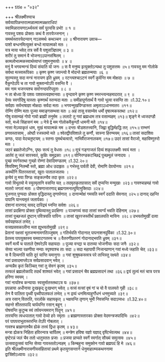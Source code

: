 +++
title = "०३२"

+++
श्रीलक्ष्मीरुवाच  
सर्वव्यापिन्नन्तरात्मन्नात्मात्मन्नक्षराधिप!  
स्वामिन्नारायणाऽर्थ्यस्त्वं सर्वं पूरयसि प्रभो! ॥ १ ॥  
गावस्तु पशवः प्रोक्ताः कथं वै तारयेज्जनान् ।  
समर्थस्तारयेदन्यान् नाऽसमर्थः कथञ्चन ॥२ ॥
श्रीनारायण उवाच—  
पाशो बन्धनमित्युक्तं बन्धो मायात्मको मतः ।  
यत्र माया भवेत् तत्र सर्वे वै पशुसञ्ज्ञितम् ॥ ३ ॥  
शरीरं तु समानं वै भोजनाऽऽपानसंश्रितम् ।  
कामलोभात्मकस्वार्थव्याप्तं पशुमनुष्ययोः ॥ ४ ॥  
मनुं वै भगवन्मन्त्रं दिव्यं संयाति यो जनः ॥
स वै मनुष्य इत्युक्तोऽन्यथा तु पशुसत्तमः ॥५॥
गावस्तु मम गोलोके सर्वथा मत्स्वरूपिकाः ॥
कृष्ण कृष्ण जपन्त्यो वै मोदन्ते ब्रह्मतन्मयाः ॥६ ॥  
सुरम्यस्तु सदा मन्त्रं नारायण इति ध्रुवम् ॥
रटन्त्यश्चाऽटनं स्वर्गे कुर्वन्ति मम मोक्षदाः ॥ ७ ॥  
वैकुण्ठेऽपि च ता गावो मुक्तान्योऽपि वसन्ति वै ।  
मम नाम भजन्त्यश्च सर्वानन्दपरिप्लुताः ॥ ८ ॥  
न ता बोध्या हि पशवः पशवस्त्वज्ञमानवाः ॥
वृन्दावने कृष्ण कृष्ण स्मरन्त्यन्वहमादरात् ॥ ९ ॥  
देव्यः स्वर्गादिषु यास्ताः कृष्णार्थं स्तन्यदा मताः ॥
समीहापूर्णतार्थं वै गावो भूत्वा वसन्ति ताः ॥1.32.१०॥  
सर्वज्ञाः सर्वभाषाज्ञा मोक्षदाः सर्वदा मताः ॥
भगवन्मुखपिण्डास्ता अमृताऽऽधानमातरः ॥११॥  
रोम्णि रोम्णि मताः पूज्या ममाङ्गसम्भवा यतः ॥
अहं तासु वसाम्येव धर्मो वृषात्मकस्तथा ॥१२॥  
गोषु वसाम्यहं गोपो गावो ब्राह्मी तनुर्मम ॥
ललाटे तु गवां ब्रह्मधाम तत्र वसाम्यहम् ॥१३॥
शृङ्गे मे ध्वजदण्डौ स्तो, मध्ये सिंहासनं मम ॥
नेत्रे द्वे मम गोलोकवैकुण्ठौ धामनी मते ॥१४॥  
नासा मेऽव्याकृतं धाम, मुखं मायात्मकं मम ॥
दन्ताः षोडशतत्त्वानि, जिह्वा बुद्धिर्महद्धि तत् ॥१५॥
राम्भणं प्रणवस्तासाम् , ओष्ठौ रजस्तमो मते ॥
श्वेतद्वीपविशाले तु कर्णौ, सास्ना हिरण्मयम् ॥१६॥
तासां सदाशिवः कण्ठः, पादा वेदचतुष्टयम् ॥
स्तनाः पुमर्थचत्वारो, नाभिर्वैराजनालकम् ॥१७॥
उदरं तासां वैराजो, महाविष्णुरुरो मतः ।  
जठरं ब्रह्मतेजोऽग्निः, पृष्ठः सत्यं तु वेधसः ॥१८॥
मूत्रं गङ्गाजलं दिव्यं शकृल्लक्ष्मीः स्वयं मता ।  
आर्तवं तु जलं सारस्वतं, कुक्षिः समुद्रकाः ॥१९॥
योनिरण्डकटच्छिद्रं पुच्छमूलं जनादयः ।  
पुच्छं स्वर्गस्तथा गुच्छो रोम्णां देवादिमण्डलम् ॥1.32.२०॥  
शिवविष्णू नितम्बौ स्तो, ब्रह्मा ओध उदाहृतः ॥
गर्भस्तु पार्वती देवी, रोमाणि देवयोनयः ॥२१॥  
अस्थीनि पितरस्तासां, खुराः पातालजातयः ।  
इत्येवं तु मया पिण्डः सङ्कल्प्यैव तदा कृतः ॥२२॥  
गावो विभूतयो मे स्युरमृतानि वसन्ति यत् ॥
तदमृतकृतग्रासात् सर्वे तृप्यन्ति मन्मुखाः ॥२३॥
गावश्चाहमहं गावो मातरो जगतां मताः ॥
पोषणात्तारणाद् ब्रह्मगामनात्पुष्टिमुक्तिदाः ॥२४॥  
पूजनात् पुण्यदाः प्रोक्ता वृद्धिदास्तु तृणार्पणात् ॥
दानान्मोक्षं गमयति स्वर्गं ददाति सेवनात् ॥२५॥
दानाद् दहन्ति पापानि यान्त्यमृतं जलार्पकाः ।  
दंशानां वारणाद् यावद् दारिद्र्यं घ्नन्ति सर्वशः ॥२६॥  
तासां प्रदक्षिणा प्रोक्ता पृथिव्यास्तु प्रदक्षिणा ॥
पञ्चगव्यं सदा तासां स्वर्ग्यं भवति देहिनाम् ॥२७॥  
तासां पुच्छजलं दुष्टान् पवित्रयति पापिनः ॥
तासां खुररजस्तीर्थं प्रक्षालयति मायिनः ॥२८॥
उभयतोमुखीं दत्वा सर्वयज्ञफलं लभेत् ।  
वत्सप्रसवकालीना मता ह्युभयतोमुखी ॥२९॥  
प्रेतानां रक्षसां भूतजन्मनामगतिञ्जुषाम् ॥
गतिर्भवति गोदानात् पापनाशनपूर्विका ॥1.32.३०॥  
प्रेतस्य पापयुक्तस्य यमवाटगतस्य च ॥
वैतरणीप्रतरणं गोदानाद्भवति ध्रुवम् ॥३१॥  
स्वर्गे मर्त्ये च पाताले ऐश्वरेऽपि सहायदाः ॥
पूज्या वन्द्या च दातव्या भोजनीयाः सदा जनैः ॥३२॥  
सेव्या भाल्या रक्षणीया नम्याः स्पृश्याश्च ताः सदा ॥
सदा महापापी निजान्प्राणान् गवां मध्ये जहाति चेत् ॥३३॥
स वै दिव्यगतिं याति दूरं यान्ति यमानुगाः ॥
गवां शुश्रुषकस्त्वत्र परे ताभिस्तु रक्ष्यते ॥३४॥  
गवां प्रसादमाप्तोऽत्र सर्वप्रसादवान् भवेत् ।  
अन्यन्नैव कृतं किञ्चित् गवां तु सेवनं कृतम् ॥३५॥  
तत्फलं ब्रह्मलोकादि तदर्थं शाश्वतं भवेत् ॥
गवां प्रसादनं चैव ब्रह्मप्रसादनं तथा ॥३६॥
द्वयं तुल्यं मतं चात्र परत्र हरिणा स्वयम् ।  
गवां नार्याश्च कन्यायाः स्वसुर्मातस्तथाऽत्र यः ॥३७॥  
प्रपन्नाया अधीनाया दुःखकृद् दुःखभाग् भवेत् ॥
वत्सं वत्सां वृषं गां च यो वै पालयते गृही ॥३८॥  
तेन वै पालिता पृथ्वी पृथ्वीपालफलं लभेत् ॥
न द्रव्यं धनमित्याहुर्गोधनं धनमुच्यते ॥३९॥  
अत्र रसान् वितरति, परलोके सहायकृत् ॥
भक्षयन्ति तृणान् भूमौ निवसन्ति सदाऽप्यधः ॥1.32.४०॥  
सहन्ते शीततापादि चार्पयन्ति रसान् बहून् ।  
पोषयन्ति कुटुम्ब स्वं तर्पयन्त्यमरान् पितॄन् ॥४१॥  
तारयन्ति त्वधःपातात् गावो देव्यो हरेः स्मृताः ॥
ब्राह्मणास्तारकाः प्रोक्ता वेदमन्त्रजपादिभिः ॥४२॥  
परं पापपराभूतास्तरन्ति तेऽपि गोबलात् ।  
गावश्च ब्राह्मणाश्चैव ह्येकं तत्त्वं द्विधा कृतम् ॥ ४३॥  
मन्त्रा ह्येकत्र निहिता हविरन्यत्र चार्पितम् ॥
मन्त्रेण हविषा यज्ञो यज्ञाद् वृष्टिर्भवत्यथ ॥४४॥  
वृष्टेरन्नं जलं चैव ततो धातुस्ततः प्रजाः ॥
प्रजया प्राप्यते स्वर्गे स्वर्गात् सौख्यं समुत्सवः ॥४५॥  
उत्सवादुत्सवं यान्ति सेव्या गावस्ततोऽन्वहम् ॥
किम्बहुना समुक्तेन गावो ब्रह्मपदं हि मे ॥४६॥  
इति श्रीलक्ष्मीनारायणीयसंहितायां प्रथमे कृतयुगसन्ताने धेनुमाहात्म्यकथननामा  
द्वात्रिंशोऽध्यायः ॥३२॥  
    

